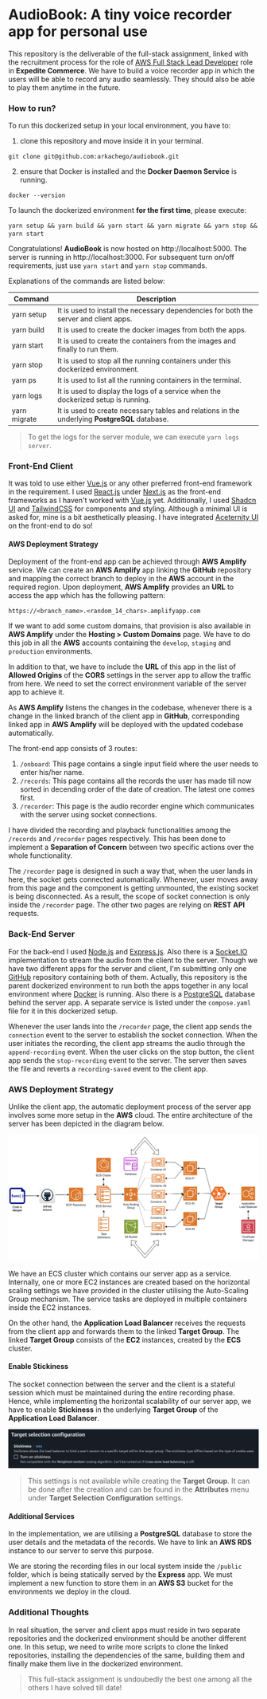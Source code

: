 # AudioBook: A tiny voice recorder app for personal use

This repository is the deliverable of the full-stack assignment, linked with the recruitment process for the role of  [AWS Full Stack Lead Developer](https://apply.workable.com/expedite-commerce/j/3FC3A6AEB0/) role in **Expedite Commerce**. We have to build a voice recorder app in which the users will be able to record any audio seamlessly. They should also be able to play them anytime in the future.

### How to run?

To run this dockerized setup in your local environment, you have to:

1. clone this repository and move inside it in your terminal.

```
git clone git@github.com:arkachego/audiobook.git
```
2. ensure that Docker is installed and the **Docker Daemon Service** is running.

```
docker --version
```

To launch the dockerized environment **for the first time**, please execute:

```
yarn setup && yarn build && yarn start && yarn migrate && yarn stop && yarn start
```

Congratulations! **AudioBook** is now hosted on http://localhost:5000. The server is running in http://localhost:3000. For subsequent turn on/off requirements, just use `yarn start` and `yarn stop` commands.

Explanations of the commands are listed below:

| Command      | Description                                                                                    |
| ------------ | ---------------------------------------------------------------------------------------------- |
| yarn setup   | It is used to install the necessary dependencies for both the server and client apps.          |
| yarn build   | It is used to create the docker images from both the apps.                                     |
| yarn start   | It is used to create the containers from the images and finally to run them.                   |
| yarn stop    | It is used to stop all the running containers under this dockerized environment.               |
| yarn ps      | It is used to list all the running containers in the terminal.                                 |
| yarn logs    | It is used to display the logs of a service when the dockerized setup is running.              |
| yarn migrate | It is used to create necessary tables and relations in the underlying **PostgreSQL** database. |

> To get the logs for the server module, we can execute `yarn logs server`.

### Front-End Client

It was told to use either [Vue.js](https://vuejs.org/) or any other preferred front-end framework in the requirement. I used [React.js](https://react.dev/) under [Next.js](https://nextjs.org/) as the front-end frameworks as I haven't worked with [Vue.js](https://vuejs.org/) yet. Additionally, I used [Shadcn UI](https://ui.shadcn.com/) and [TailwindCSS](https://tailwindcss.com/) for components and styling. Although a minimal UI is asked for, mine is a bit aesthetically pleasing. I have integrated [Aceternity UI](https://ui.aceternity.com/) on the front-end to do so!

#### AWS Deployment Strategy

Deployment of the front-end app can be achieved through **AWS Amplify** service. We can create an **AWS Amplify** app linking the **GitHub** repository and mapping the correct branch to deploy in the **AWS** account in the required region. Upon deployment, **AWS Amplify** provides an **URL** to access the app which has the following pattern:

```
https://<branch_name>.<random_14_chars>.amplifyapp.com
```
If we want to add some custom domains, that provision is also available in **AWS Amplify** under the **Hosting > Custom Domains** page. We have to do this job in all the **AWS** accounts containing the `develop`, `staging` and `production` environments.

In addition to that, we have to include the **URL** of this app in the list of **Allowed Origins** of the **CORS** settings in the server app to allow the traffic from here. We need to set the correct environment variable of the server app to achieve it.

As **AWS Amplify** listens the changes in the codebase, whenever there is a change in the linked branch of the client app in **GitHub**, corresponding linked app in **AWS Amplify** will be deployed with the updated codebase automatically.

The front-end app consists of 3 routes:

1. `/onboard`: This page contains a single input field where the user needs to enter his/her name.
2. `/records`: This page contains all the records the user has made till now sorted in decending order of the date of creation. The latest one comes first.
3. `/recorder`: This page is the audio recorder engine which communicates with the server using socket connections.

I have divided the recording and playback functionalities among the `/records` and `/recorder` pages respectively. This has been done to implement a **Separation of Concern** between two specific actions over the whole functionality.

The `/recorder` page is designed in such a way that, when the user lands in here, the socket gets connected automatically. Whenever, user moves away from this page and the component is getting unmounted, the existing socket is being disconnected. As a result, the scope of socket connection is only inside the `/recorder` page. The other two pages are relying on **REST API** requests.

### Back-End Server

For the back-end I used [Node.js](https://nodejs.org/en) and [Express.js](https://expressjs.com/). Also there is a [Socket.IO](https://socket.io/) implementation to stream the audio from the client to the server.  Though we have two different apps for the server and client, I'm submitting only one [GitHub](https://github.com/arkachego/audiobook) repository containing both of them. Actually, this repository is the parent dockerized environment to run both the apps together in any local environment where [Docker](https://www.docker.com/) is running. Also there is a [PostgreSQL](https://www.postgresql.org/) database behind the server app. A separate service is listed under the `compose.yaml` file for it in this dockerized setup.

Whenever the user lands into the `/recorder` page, the client app sends the `connection` event to the server to establish the socket connection. When the user initiates the recording, the client app streams the audio through the `append-recording` event. When the user clicks on the stop button, the client app sends the `stop-recording` event to the server. The server then saves the file and reverts a `recording-saved` event to the client app.

### AWS Deployment Strategy

Unlike the client app, the automatic deployment process of the server app involves some more setup in the **AWS** cloud. The entire architecture of the server has been depicted in the diagram below.

![Alt text](assets/server-deploy-diagram.png)

We have an ECS cluster which contains our server app as a service. Internally, one or more EC2 instances are created based on the horizontal scaling settings we have provided in the cluster utilising the Auto-Scaling Group mechanism. The service tasks are deployed in multiple containers inside the EC2 instances.

On the other hand, the **Application Load Balancer** receives the requests from the client app and forwards them to the linked **Target Group**. The linked **Target Group** consists of the **EC2** instances, created by the **ECS** cluster.

#### Enable Stickiness

The socket connection between the server and the client is a stateful session which must be maintained during the entire recording phase. Hence, while implementing the horizontal scalability of our server app, we have to enable **Stickiness** in the underlying **Target Group** of the **Application Load Balancer**.

![Alt text](assets/target-group-stickiness.png)

>  This settings is not available while creating the **Target Group**. It can be done after the creation and can be found in the **Attributes** menu under **Target Selection Configuration** settings.

#### Additional Services

In the implementation, we are utilising a **PostgreSQL** database to store the user details and the metadata of the records. We have to link an **AWS RDS** instance to our server to serve this purpose.

We are storing the recording files in our local system inside the `/public` folder, which is being statically served by the **Express** app. We must implement a new function to store them in an **AWS S3** bucket for the environments we deploy in the cloud.

### Additional Thoughts

In real situation, the server and client apps must reside in two separate repositories and the dockerized environment should be another different one. In this setup, we need to write more scripts to clone the linked repositories, installing the dependencies of the same, building them and finally make them live in the dockerized environment. 

> This full-stack assignment is undoubedly the best one among all the others I have solved till date!
